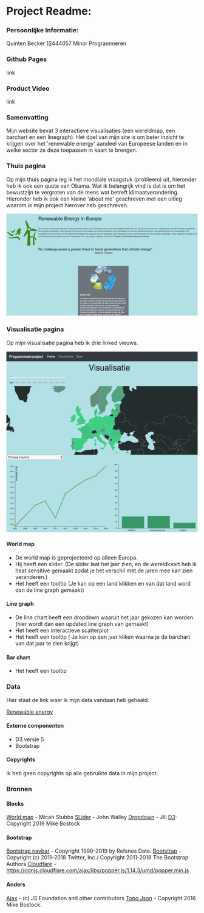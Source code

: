 # Project Readme:

### Persoonlijke Informatie:
Quinten Becker
12444057
Minor Programmeren

### Github Pages
link 

### Product Video
link

### Samenvatting
Mijn website bevat 3 interactieve visualisaties (een wereldmap, een barchart en een linegraph). Het doel van mijn site is om beter inzicht te krijgen over het 'renewable energy' aandeel van Europeese landen en in welke sector ze deze toepassen in kaart te brengen. 

### Thuis pagina
Op mijn thuis pagina leg ik het mondiale vraagstuk (probleem) uit, hieronder heb ik ook een quote van Obama. Wat ik belangrijk vind is dat is om het bewustzijn te vergroten van de mens wat betreft klimaatverandering. 
Hieronder heb ik ook een kleine 'about me' geschreven met een uitleg waarom ik mijn project hierover heb geschreven. 

![Home](doc/home.png)

### Visualisatie pagina
Op mijn visualisatie pagina heb ik drie linked vieuws. 

![Visualisatie](doc/visualisatie.png)

#### World map
* De world map is geprojecteerd op alleen Europa.
* Hij heeft  een slider. 
  (De slider laat het jaar zien, en de wereldkaart heb ik heat sensitive gemaakt zodat je het verschil met de jaren mee kan     zien veranderen.)
* Het heeft een tooltip
  (Je kan op een land klikken en van dat land word dan de line graph gemaakt)

#### Line graph
* De line chart heeft een dropdown waaruit het jaar gekozen kan worden.
  (hier wordt dan een updated line graph van gemaakt)
* Het heeft een interactieve scatterplot
* Het heeft een tooltip
  ( Je kan op een jaar kliken waarna je de barchart van dat jaar te zien krijgt)
  
#### Bar chart
* Het heeft een tooltip

### Data 
Hier staat de link waar ik mijn data vandaan heb gehaald.

[Renewable energy](https://ec.europa.eu/eurostat/tgm/refreshTableAction.do?tab=table&plugin=1&pcode=sdg_07_40&language=en)

#### Externe componenten
* D3 versie 5
* Bootstrap

#### Copyrights
Ik heb geen copyrights op alle gebruikte data in mijn project.

### Bronnen

#### Blocks
[World map](http://bl.ocks.org/micahstubbs/8e15870eb432a21f0bc4d3d527b2d14f) - Micah Stubbs
[SLider](https://bl.ocks.org/johnwalley/e1d256b81e51da68f7feb632a53c3518) - John Walley
[Dropdown](http://bl.ocks.org/jhubley/17aa30fd98eb0cc7072f) - Jill
[D3](https://d3js.org/d3.v5.min.js)- Copyright 2019 Mike Bostock

#### Bootstrap
[Bootstrap navbar](https://www.w3schools.com/bootstrap4/bootstrap_navbar.asp) - Copyright 1999-2019 by Refsnes Data.
[Bootstrap](https://maxcdn.bootstrapcdn.com/bootstrap/4.1.3/css/bootstrap.min.css) - Copyright (c) 2011-2018 Twitter, Inc./ Copyright 2011-2018 The Bootstrap Authors
[Cloudfare](https://cdnjs.cloudflare.com/ajax/libs/popper.js/1.14.3/umd/popper.min.js) - https://cdnjs.cloudflare.com/ajax/libs/popper.js/1.14.3/umd/popper.min.js

#### Anders
[Ajax](https://ajax.googleapis.com/ajax/libs/jquery/3.3.1/jquery.min.js) - (c) JS Foundation and other contributors
[Topo Json](https://github.com/topojson/topojson-client) - Copyright 2016 Mike Bostock.




